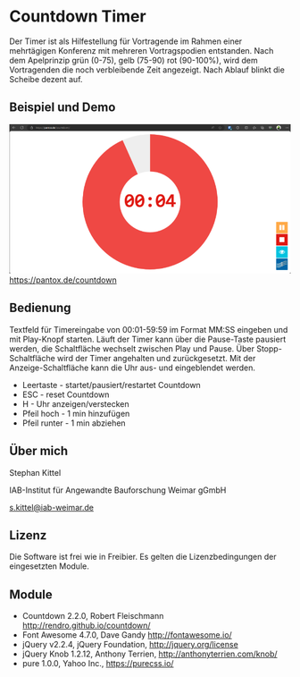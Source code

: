 # Countdown Timer
Der Timer ist als Hilfestellung für Vortragende im Rahmen einer mehrtägigen Konferenz mit mehreren Vortragspodien entstanden. Nach dem Apelprinzip grün (0-75), gelb (75-90) rot (90-100%), wird dem Vortragenden die noch verbleibende Zeit angezeigt. Nach Ablauf blinkt die Scheibe dezent auf.

## Beispiel und Demo
![Screenshot vom Countdown im Browser](/img/screenshot.png)
https://pantox.de/countdown

## Bedienung
Textfeld für Timereingabe von 00:01-59:59 im Format MM:SS eingeben und mit Play-Knopf starten. Läuft der Timer kann über die Pause-Taste pausiert werden, die Schaltfläche wechselt zwischen Play und Pause. Über Stopp-Schaltfläche wird der Timer angehalten und zurückgesetzt. Mit der Anzeige-Schaltfläche kann die Uhr aus- und eingeblendet werden.

- Leertaste - startet/pausiert/restartet Countdown
- ESC - reset Countdown
- H - Uhr anzeigen/verstecken
- Pfeil hoch - 1 min hinzufügen
- Pfeil runter - 1 min abziehen

## Über mich
Stephan Kittel

IAB-Institut für Angewandte Bauforschung Weimar gGmbH

s.kittel@iab-weimar.de

## Lizenz
Die Software ist frei wie in Freibier. Es gelten die Lizenzbedingungen der eingesetzten Module.

## Module
+ Countdown 2.2.0, Robert Fleischmann http://rendro.github.io/countdown/
+ Font Awesome 4.7.0, Dave Gandy http://fontawesome.io/
+ jQuery v2.2.4, jQuery Foundation, http://jquery.org/license 
+ jQuery Knob 1.2.12, Anthony Terrien, http://anthonyterrien.com/knob/
+ pure 1.0.0, Yahoo Inc., https://purecss.io/

